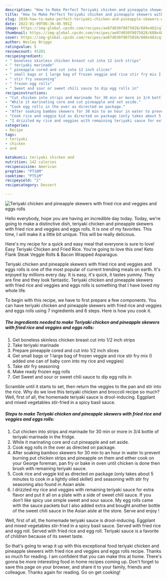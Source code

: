 ```yaml
---
description: "How to Make Perfect Teriyaki chicken and pineapple skewers with fried rice and veggies and eggs rolls"
title: "How to Make Perfect Teriyaki chicken and pineapple skewers with fried rice and veggies and eggs rolls"
slug: 1030-how-to-make-perfect-teriyaki-chicken-and-pineapple-skewers-with-fried-rice-and-veggies-and-eggs-rolls
date: 2022-01-09T06:36:40.991Z
image: https://img-global.cpcdn.com/recipes/ae07d030f8075028/680x482cq70/teriyaki-chicken-and-pineapple-skewers-with-fried-rice-and-veggies-and-eggs-rolls-recipe-main-photo.jpg
thumbnail: https://img-global.cpcdn.com/recipes/ae07d030f8075028/680x482cq70/teriyaki-chicken-and-pineapple-skewers-with-fried-rice-and-veggies-and-eggs-rolls-recipe-main-photo.jpg
cover: https://img-global.cpcdn.com/recipes/ae07d030f8075028/680x482cq70/teriyaki-chicken-and-pineapple-skewers-with-fried-rice-and-veggies-and-eggs-rolls-recipe-main-photo.jpg
author: Wesley Briggs
ratingvalue: 5
reviewcount: 45201
recipeingredient:
- " boneless skinless chicken breast cut into 12 inch strips"
- " teriyaki marinade"
- " pineapple cored and cut into 12 inch slices"
- " small bags or 1 large bag of frozen veggie and rice stir fry mix I added one can of baby corn into my rice and veggies"
- " stir fry seasoning"
- " frozen egg rolls"
- " Sweet and sour or sweet chili sauce to dip egg rolls in"
recipeinstructions:
- "Cut chicken into strips and marinade for 30 min or more in 3/4 bottle of teriyaki marinade in the fridge."
- "While it marinating core and cut pineapple and set aside."
- "Cook egg rolls in the over as directed on package."
- "After soaking bamboo skewers for 30 min to an hour in water to prevent burning put chicken strips and pineapple on them and either cook on your George foreman, pan fry or bake in oven until chicken is done then brush with remaining teriyaki sauce."
- "Cook rice and veggie kid as directed on package (only takes about 5 minutes to cook in a lightly oiled skillet) and seasoning with stir fry seasoning also found in Asian aisle."
- "I drizzled my rice and veggies with remaining teriyaki sauce for extra flavor and put it all on a plate with a side of sweet chili sauce. If you don’t like spicy use simple sweet and sour sauce. My egg rolls came with the sauce packets but I also added extra and bought another bottle of the sweet chili sauce in the Asian aisle at the store. Serve and enjoy !"
categories:
- Recipe
tags:
- teriyaki
- chicken
- and

katakunci: teriyaki chicken and 
nutrition: 142 calories
recipecuisine: American
preptime: "PT16M"
cooktime: "PT51M"
recipeyield: "2"
recipecategory: Dessert

---
```



![Teriyaki chicken and pineapple skewers with fried rice and veggies and eggs rolls](https://img-global.cpcdn.com/recipes/ae07d030f8075028/680x482cq70/teriyaki-chicken-and-pineapple-skewers-with-fried-rice-and-veggies-and-eggs-rolls-recipe-main-photo.jpg)

Hello everybody, hope you are having an incredible day today. Today, we're going to make a distinctive dish, teriyaki chicken and pineapple skewers with fried rice and veggies and eggs rolls. It is one of my favorites. This time, I will make it a little bit unique. This will be really delicious.

Here&#39;s my recipe for a quick and easy meal that everyone is sure to love! Easy Teriyaki Chicken and Fried Rice. You&#39;re going to love this one! Keto Flank Steak Veggie Rolls &amp; Bacon Wrapped Asparagus.

Teriyaki chicken and pineapple skewers with fried rice and veggies and eggs rolls is one of the most popular of current trending meals on earth. It's enjoyed by millions every day. It is easy, it's quick, it tastes yummy. They are fine and they look fantastic. Teriyaki chicken and pineapple skewers with fried rice and veggies and eggs rolls is something that I have loved my whole life.


To begin with this recipe, we have to first prepare a few components. You can have teriyaki chicken and pineapple skewers with fried rice and veggies and eggs rolls using 7 ingredients and 6 steps. Here is how you cook it.

<!--inarticleads1-->

##### The ingredients needed to make Teriyaki chicken and pineapple skewers with fried rice and veggies and eggs rolls:

1. Get  boneless skinless chicken breast cut into 1/2 inch strips
1. Take  teriyaki marinade
1. Prepare  pineapple cored and cut into 1/2 inch slices
1. Get  small bags or 1 large bag of frozen veggie and rice stir fry mix (I added one can of baby corn into my rice and veggies)
1. Take  stir fry seasoning
1. Make ready  frozen egg rolls
1. Get  Sweet and sour or sweet chili sauce to dip egg rolls in


Scramble until it starts to set, then return the veggies to the pan and stir into the rice. Why do we love this teriyaki chicken and broccoli recipe so much? Well, first of all, the homemade teriyaki sauce is drool-inducing. Eggplant and mixed vegetables stir-fried in a spicy basil sauce. 

<!--inarticleads2-->

##### Steps to make Teriyaki chicken and pineapple skewers with fried rice and veggies and eggs rolls:

1. Cut chicken into strips and marinade for 30 min or more in 3/4 bottle of teriyaki marinade in the fridge.
1. While it marinating core and cut pineapple and set aside.
1. Cook egg rolls in the over as directed on package.
1. After soaking bamboo skewers for 30 min to an hour in water to prevent burning put chicken strips and pineapple on them and either cook on your George foreman, pan fry or bake in oven until chicken is done then brush with remaining teriyaki sauce.
1. Cook rice and veggie kid as directed on package (only takes about 5 minutes to cook in a lightly oiled skillet) and seasoning with stir fry seasoning also found in Asian aisle.
1. I drizzled my rice and veggies with remaining teriyaki sauce for extra flavor and put it all on a plate with a side of sweet chili sauce. If you don’t like spicy use simple sweet and sour sauce. My egg rolls came with the sauce packets but I also added extra and bought another bottle of the sweet chili sauce in the Asian aisle at the store. Serve and enjoy !


Well, first of all, the homemade teriyaki sauce is drool-inducing. Eggplant and mixed vegetables stir-fried in a spicy basil sauce. Served with fried rice and egg roll. Served with fried rice and egg roll. Teriyaki sauce is a favorite of children because of its sweet taste. 

So that's going to wrap it up with this exceptional food teriyaki chicken and pineapple skewers with fried rice and veggies and eggs rolls recipe. Thanks so much for reading. I am confident that you can make this at home. There's gonna be more interesting food in home recipes coming up. Don't forget to save this page on your browser, and share it to your family, friends and colleague. Thanks again for reading. Go on get cooking!
